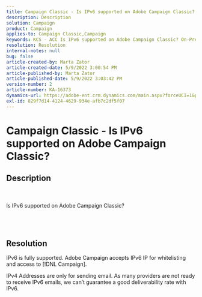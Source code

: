```yaml
---
title: Campaign Classic - Is IPv6 supported on Adobe Campaign Classic?
description: Description
solution: Campaign
product: Campaign
applies-to: Campaign Classic,Campaign
keywords: KCS - ACC Is IPv6 supported on Adobe Campaign Classic? On-Premise
resolution: Resolution
internal-notes: null
bug: false
article-created-by: Marta Zator
article-created-date: 5/9/2022 3:00:54 PM
article-published-by: Marta Zator
article-published-date: 5/9/2022 3:03:42 PM
version-number: 2
article-number: KA-16373
dynamics-url: https://adobe-ent.crm.dynamics.com/main.aspx?forceUCI=1&pagetype=entityrecord&etn=knowledgearticle&id=902028d1-a8cf-ec11-a7b5-0022480a8e40
exl-id: 829f7d14-4124-4629-934e-afb7c2df5f07
---
```

# Campaign Classic - Is IPv6 supported on Adobe Campaign Classic?

## Description

<br><br>Is IPv6 supported on Adobe Campaign Classic?<br><br> <br><br>

## Resolution


IPv6 is fully supported. Adobe Campaign accepts IPv6 IP for whitelisting and access to [!DNL Campaign].

IPv4 Addresses are only for sending email. As many providers are not ready to receive IPv6 emails, we can’t guarantee a good deliverability rate with IPv6.
